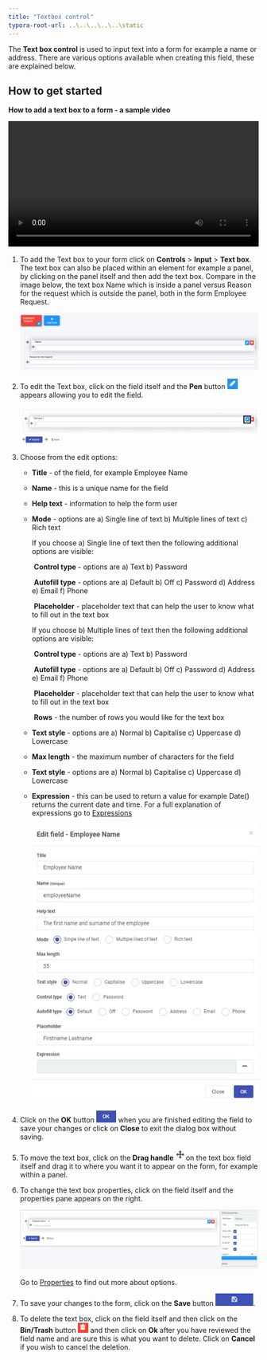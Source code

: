 ```yaml
---
title: "Textbox control"
typora-root-url: ..\..\..\..\..\static
---
```


The **Text box control** is used to input text into a form for example a name or address. There are various options available when creating this field, these are explained below.


## How to get started
**How to add a text box to a form - a sample video**

<video title="How to add a text box to a form" width="100%" style="width:100%" controls="controls">
    <source src="/videos/textbox.mp4" type="video/mp4">
</video>




1. To add the Text box to your form click on **Controls** > **Input** > **Text box**. The text box can also be placed within an element for example a panel, by clicking on the panel itself and then add the text box. Compare in the image below, the text box Name which is inside a panel versus Reason for the request which is outside the panel, both in the form Employee Request.

   ![Text boxes inside and outside a panel](/images/textboxinout.png)

2. To edit the Text box, click on the field itself and the **Pen** button ![Pen icon](/images/penicon.png) appears allowing you to edit the field.

   ![Edit text box](/images/edittextbox.png)

3. Choose from the edit options:

   - **Title** - of the field, for example Employee Name

   - **Name** - this is a unique name for the field

   - **Help text** - information to help the form user

   - **Mode** - options are a) Single line of text b) Multiple lines of text c) Rich text

      If you choose a) Single line of text then the following additional options are visible:

      ​		**Control type** - options are a) Text b) Password

      ​		**Autofill type** - options are a) Default b) Off c) Password d) Address e) Email f) Phone

      ​		**Placeholder** - placeholder text that can help the user to know what to fill out in the text box

      If you choose b) Multiple lines of text then the following additional options are visible:

      ​		**Control type** - options are a) Text b) Password

      ​		**Autofill type** - options are a) Default b) Off c) Password d) Address e) Email f) Phone

      ​		**Placeholder** - placeholder text that can help the user to know what to fill out in the text box

      ​		**Rows** - the number of rows you would like for the text box

   - **Text style** - options are a) Normal b) Capitalise c) Uppercase d) Lowercase

   - **Max length** - the maximum number of characters for the field

   - **Text style** - options are a) Normal b) Capitalise c) Uppercase d) Lowercase

   - **Expression** - this can be used to return a value for example Date() returns the current date and time. For a full explanation of expressions go to [Expressions](platform/expressions.md) 

     ![Example of text box options](/images/textboxfilled.png)

4. Click on the **OK** button ![OK button](/images/ok.png) when you are finished editing the field to save your changes or click on **Close** to exit the dialog box without saving.

4. To move the text box, click on the **Drag handle** ![Move button](images/move.png)on the text box field itself and drag it to where you want it to appear on the form, for example within a panel. 

6. To change the text box properties, click on the field itself and the properties pane appears on the right.

   ![Text box properties](/images/textboxproperties.png)

   Go to [Properties](fields/properties.md) to find out more about options.

5. To save your changes to the form, click on the **Save** button ![Save button](/images/saveprocess.png). 

7. To delete the text box, click on the field itself and then click on the **Bin/Trash** button ![Bin or Trash icon](/images/binicon.png) and then click on **Ok** after you have reviewed the field name and are sure this is what you want to delete. Click on **Cancel** if you wish to cancel the deletion.

   



